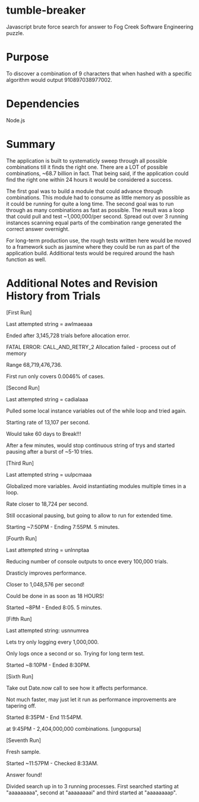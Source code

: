 tumble-breaker
==============

Javascript brute force search for answer to Fog Creek Software Engineering puzzle.

Purpose
=======

To discover a combination of 9 characters that when hashed with a specific algorithm would output 910897038977002.

Dependencies
============

Node.js

Summary
=======

The application is built to systematicly sweep through all possible combinations till it finds the right one.
There are a LOT of possible combinations, ~68.7 billion in fact. That being said, if the application could
find the right one within 24 hours it would be considered a success.


The first goal was to build a module that could advance through combinations. This module had to consume as little
memory as possible as it could be running for quite a long time. The second goal was to run through as many
combinations as fast as possible. The result was a loop that could pull and test ~1,000,000/per second. Spread out
over 3 running instances scanning equal parts of the combination range generated the correct answer overnight.


For long-term production use, the rough tests written here would be moved to a framework such as jasmine where
they could be run as part of the application build. Additional tests would be required around the hash function
as well.


Additional Notes and Revision History from Trials
=======

[First Run]

Last attempted string = awlmaeaaa

Ended after 3,145,728 trials before allocation error.

   FATAL ERROR: CALL_AND_RETRY_2 Allocation failed - process out of memory
   
Range 68,719,476,736.

First run only covers 0.0046% of cases.

[Second Run]

Last attempted string = cadialaaa

Pulled some local instance variables out of the while loop and tried again.

Starting rate of 13,107 per second.

Would take 60 days to Break!!!

After a few minutes, would stop continuous string of trys and started pausing after a burst of ~5-10 tries.

[Third Run]

Last attempted string = uulpcmaaa

Globalized more variables. Avoid instantiating modules multiple times in a loop.

Rate closer to 18,724 per second.

Still occasional pausing, but going to allow to run for extended time.

Starting ~7:50PM - Ending 7:55PM. 5 minutes.

[Fourth Run]

Last attempted string = unlnnptaa

Reducing number of console outputs to once every 100,000 trials.

Drasticly improves performance.

Closer to 1,048,576 per second!

Could be done in as soon as 18 HOURS!

Started ~8PM - Ended 8:05. 5 minutes.

[Fifth Run]

Last attempted string: usnnumrea

Lets try only logging every 1,000,000.

Only logs once a second or so. Trying for long term test.

Started ~8:10PM - Ended 8:30PM.

[Sixth Run]

Take out Date.now call to see how it affects performance.

Not much faster, may just let it run as performance improvements are tapering off.

Started 8:35PM - End 11:54PM.

at 9:45PM - 2,404,000,000 combinations. [ungopursa]

[Seventh Run]

Fresh sample. 

Started ~11:57PM - Checked 8:33AM.

Answer found!

Divided search up in to 3 running processes. First searched starting at "aaaaaaaaa", second at "aaaaaaaai" and third started at "aaaaaaaap".